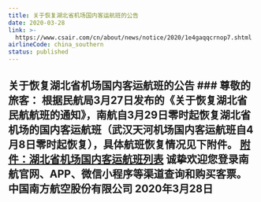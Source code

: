 ```yaml
---
title: 关于恢复湖北省机场国内客运航班的公告
date: 2020-03-28
link: >-
  https://www.csair.com/cn/about/news/notice/2020/1e4gaqqcrnop7.shtml
airlineCode: china_southern
status: published
---
```

## **关于恢复湖北省机场国内客运航班的公告** ### 尊敬的旅客： 根据民航局3月27日发布的《关于恢复湖北省民航航班的通知》，南航自3月29日零时起恢复湖北省机场的国内客运航班（武汉天河机场国内客运航班自4月8日零时起恢复），具体航班恢复情况见下附件。 [附件：湖北省机场国内客运航班列表](resource/e8ca251614a5fe42902bb0b0fc688092.pdf) 诚挚欢迎您登录南航官网、APP、微信小程序等渠道查询和购买客票。 中国南方航空股份有限公司 2020年3月28日 
